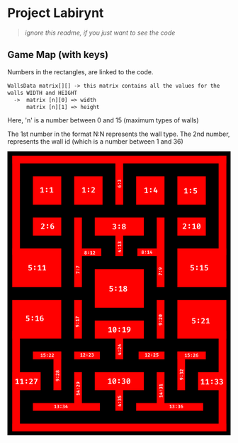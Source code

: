 # Project Labirynt

> _ignore this readme, if you just want to see the code_

## Game Map (with keys)
Numbers in the rectangles, are linked to the code.
``` java:
WallsData matrix[][] -> this matrix contains all the values for the walls WIDTH and HEIGHT
  ->  matrix [n][0] => width
      matrix [n][1] => height
```
Here, 'n' is a number between 0 and 15 (maximum types of walls)

The 1st number in the format N:N represents the wall type.
The 2nd number, represents the wall id (which is a number between 1 and 36)

<div align="center">
  <img width="600" src="./images/MapKeysNumbered.png" alt="mapKeys">
</div>
